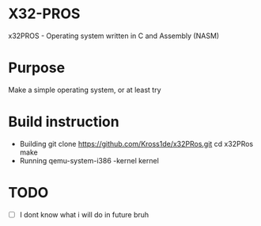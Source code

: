# X32-PROS
x32PROS - Operating system written in C and Assembly (NASM)

# Purpose
Make a simple operating system, or at least try

# Build instruction
- Building
        git clone https://github.com/Kross1de/x32PRos.git
        cd x32PRos
        make
- Running
        qemu-system-i386 -kernel kernel

# TODO
- [ ] I dont know what i will do in future bruh
